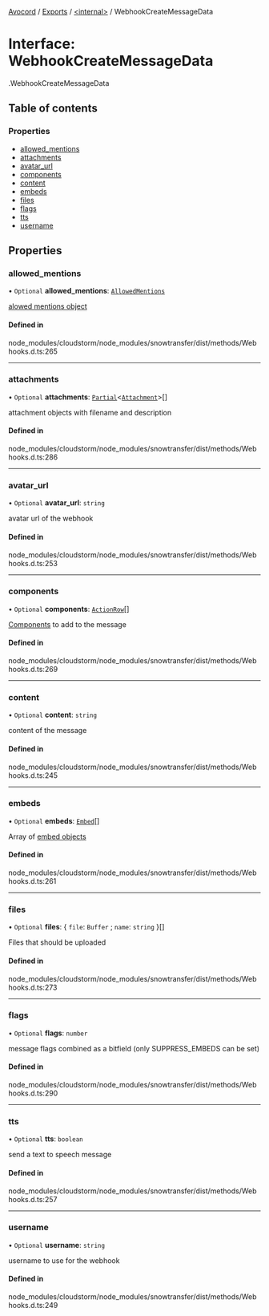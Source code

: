 [Avocord](../README.md) / [Exports](../modules.md) / [<internal\>](../modules/internal_.md) / WebhookCreateMessageData

# Interface: WebhookCreateMessageData

[<internal>](../modules/internal_.md).WebhookCreateMessageData

## Table of contents

### Properties

- [allowed\_mentions](internal_.WebhookCreateMessageData-2.md#allowed_mentions)
- [attachments](internal_.WebhookCreateMessageData-2.md#attachments)
- [avatar\_url](internal_.WebhookCreateMessageData-2.md#avatar_url)
- [components](internal_.WebhookCreateMessageData-2.md#components)
- [content](internal_.WebhookCreateMessageData-2.md#content)
- [embeds](internal_.WebhookCreateMessageData-2.md#embeds)
- [files](internal_.WebhookCreateMessageData-2.md#files)
- [flags](internal_.WebhookCreateMessageData-2.md#flags)
- [tts](internal_.WebhookCreateMessageData-2.md#tts)
- [username](internal_.WebhookCreateMessageData-2.md#username)

## Properties

### allowed\_mentions

• `Optional` **allowed\_mentions**: [`AllowedMentions`](../modules/internal_.md#allowedmentions)

[alowed mentions object](https://discord.com/developers/docs/resources/channel#allowed-mentions-object)

#### Defined in

node_modules/cloudstorm/node_modules/snowtransfer/dist/methods/Webhooks.d.ts:265

___

### attachments

• `Optional` **attachments**: [`Partial`](../modules/internal_.md#partial)<[`Attachment`](../modules/internal_.md#attachment-1)\>[]

attachment objects with filename and description

#### Defined in

node_modules/cloudstorm/node_modules/snowtransfer/dist/methods/Webhooks.d.ts:286

___

### avatar\_url

• `Optional` **avatar\_url**: `string`

avatar url of the webhook

#### Defined in

node_modules/cloudstorm/node_modules/snowtransfer/dist/methods/Webhooks.d.ts:253

___

### components

• `Optional` **components**: [`ActionRow`](../modules/internal_.md#actionrow-1)[]

[Components](https://discord.com/developers/docs/interactions/message-components#component-object) to add to the message

#### Defined in

node_modules/cloudstorm/node_modules/snowtransfer/dist/methods/Webhooks.d.ts:269

___

### content

• `Optional` **content**: `string`

content of the message

#### Defined in

node_modules/cloudstorm/node_modules/snowtransfer/dist/methods/Webhooks.d.ts:245

___

### embeds

• `Optional` **embeds**: [`Embed`](../modules/internal_.md#embed)[]

Array of [embed objects](https://discord.com/developers/docs/resources/channel#embed-object)

#### Defined in

node_modules/cloudstorm/node_modules/snowtransfer/dist/methods/Webhooks.d.ts:261

___

### files

• `Optional` **files**: { `file`: `Buffer` ; `name`: `string`  }[]

Files that should be uploaded

#### Defined in

node_modules/cloudstorm/node_modules/snowtransfer/dist/methods/Webhooks.d.ts:273

___

### flags

• `Optional` **flags**: `number`

message flags combined as a bitfield (only SUPPRESS_EMBEDS can be set)

#### Defined in

node_modules/cloudstorm/node_modules/snowtransfer/dist/methods/Webhooks.d.ts:290

___

### tts

• `Optional` **tts**: `boolean`

send a text to speech message

#### Defined in

node_modules/cloudstorm/node_modules/snowtransfer/dist/methods/Webhooks.d.ts:257

___

### username

• `Optional` **username**: `string`

username to use for the webhook

#### Defined in

node_modules/cloudstorm/node_modules/snowtransfer/dist/methods/Webhooks.d.ts:249
